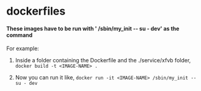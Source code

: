 # dockerfiles

#### These images have to be run with ' /sbin/my_init -- su - dev' as the command

For example:
1. Inside a folder containing the Dockerfile and the ./service/xfvb folder,
    `docker build -t <IMAGE-NAME> .`

2. Now you can run it like,
    `docker run -it <IMAGE-NAME> /sbin/my_init -- su - dev`
